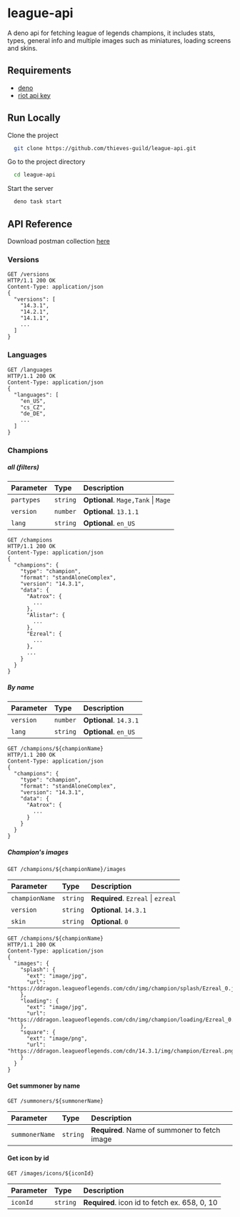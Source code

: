 
# league-api

A deno api for fetching league of legends champions, it includes stats, types, general info and multiple images such as miniatures, loading screens and skins.


## Requirements

- [deno](https://deno.land/)
- [riot api key](https://developer.riotgames.com/)

## Run Locally

Clone the project

```bash
  git clone https://github.com/thieves-guild/league-api.git
```

Go to the project directory

```bash
  cd league-api
```

Start the server

```bash
  deno task start
```

## API Reference

Download postman collection [here]()

### Versions

```http
GET /versions
HTTP/1.1 200 OK
Content-Type: application/json
{
  "versions": [
    "14.3.1",
    "14.2.1",
    "14.1.1",
    ...
  ]
}
```

### Languages

```http
GET /languages
HTTP/1.1 200 OK
Content-Type: application/json
{
  "languages": [
    "en_US",
    "cs_CZ",
    "de_DE",
    ...
  ]
}
```

### Champions

##### all (filters)

| Parameter | Type     | Description                |
| :-------- | :------- | :------------------------- |
| `partypes` | `string` | **Optional**. `Mage,Tank` \| `Mage` |
| `version` | `number` | **Optional**. `13.1.1` |
| `lang` | `string` | **Optional**. `en_US` |

```http
GET /champions
HTTP/1.1 200 OK
Content-Type: application/json
{
  "champions": {
    "type": "champion",
    "format": "standAloneComplex",
    "version": "14.3.1",
    "data": {
      "Aatrox": {
        ...
      },
      "Alistar": {
        ...
      },
      "Ezreal": {
        ...
      },
      ...
    }
  }
}
```

##### By name

| Parameter | Type     | Description                |
| :-------- | :------- | :------------------------- |
| `version` | `number` | **Optional**. `14.3.1` |
| `lang` | `string` | **Optional**. `en_US` |

```http
GET /champions/${championName}
HTTP/1.1 200 OK
Content-Type: application/json
{
  "champions": {
    "type": "champion",
    "format": "standAloneComplex",
    "version": "14.3.1",
    "data": {
      "Aatrox": {
        ...
      }
    }
  }
}
```

##### Champion's images

```http
GET /champions/${championName}/images
```

| Parameter | Type     | Description                       |
| :-------- | :------- | :-------------------------------- |
| `championName`      | `string` | **Required**. `Ezreal` \| `ezreal` |
| `version`      | `string` | **Optional**. `14.3.1` |
| `skin`      | `string` | **Optional**. `0` |

```http
GET /champions/${championName}
HTTP/1.1 200 OK
Content-Type: application/json
{
  "images": {
    "splash": {
      "ext": "image/jpg",
      "url": "https://ddragon.leagueoflegends.com/cdn/img/champion/splash/Ezreal_0.jpg"
    },
    "loading": {
      "ext": "image/jpg",
      "url": "https://ddragon.leagueoflegends.com/cdn/img/champion/loading/Ezreal_0.jpg"
    },
    "square": {
      "ext": "image/png",
      "url": "https://ddragon.leagueoflegends.com/cdn/14.3.1/img/champion/Ezreal.png"
    }
  }
}
```

#### Get summoner by name

```http
GET /summoners/${summonerName}
```

| Parameter | Type     | Description                       |
| :-------- | :------- | :-------------------------------- |
| `summonerName`      | `string` | **Required**. Name of summoner to fetch image |

#### Get icon by id

```http
GET /images/icons/${iconId}
```

| Parameter | Type     | Description                       |
| :-------- | :------- | :-------------------------------- |
| `iconId`      | `string` | **Required**. icon id to fetch ex. 658, 0, 10 |
